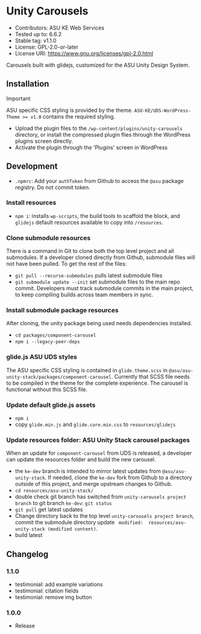 # Unity Carousels

 - Contributors:      ASU KE Web Services
 - Tested up to:      6.6.2
 - Stable tag:        v1.1.0
 - License:           GPL-2.0-or-later
 - License URI:       https://www.gnu.org/licenses/gpl-2.0.html

Carousels built with glidejs, customized for the ASU Unity Design System.

## Installation

> [!IMPORTANT]
> ASU specific CSS styling is provided by the theme. `ASU-KE/UDS-WordPress-Theme >= v1.0` contains the required styling.

- Upload the plugin files to the `/wp-content/plugins/unity-carousels` directory, or install the compressed plugin flies through the WordPress plugins screen directly.
- Activate the plugin through the 'Plugins' screen in WordPress

## Development

- `.npmrc`: Add your `authToken` from Github to access the `@asu` package registry. Do not commit token.

### Install resources

- `npm i`: installs `wp-scripts`, the build tools to scaffold the block, and `glidejs` default resources available to copy into `/resources`.

### Clone submodule resources

There is a command in Git to clone both the top level project and all submodules.
If a developer cloned directly from Github, submodule files will not have been pulled. To get the rest of the files:

- `git pull --recurse-submodules` pulls latest submodule files
- `git submodule update --init` set submodule files to the main repo commit. Developers must track submodule commits in the main project, to keep compiling builds across team members in sync.

### Install submodule package resources
After cloning, the unity package being used needs dependencies installed.
- `cd packages/component-carousel`
- `npm i --legacy-peer-deps`

### glide.js ASU UDS styles
The ASU specific CSS styling is contained in `glide.theme.scss` in `@asu/asu-unity-stack/packages/component-carousel`. Currently that SCSS file needs to be compiled in the theme for the complete experience. The carousel is functional without this SCSS file.

### Update default glide.js assets
- `npm i`
- copy `glide.min.js` and `glide.core.min.css` to `resources/glidejs`

### Update resources folder: ASU Unity Stack carousel packages

When an update for `component-carousel` from UDS is released, a developer can update the resources folder and build the new carousel.

- the `ke-dev` branch is intended to mirror latest updates from `@asu/asu-unity-stack`. If needed, clone the `ke-dev` fork from Github to a directory outside of this project, and merge upstream changes to Github.
- `cd resources/asu-unity-stack/`
- double check git branch has switched from `unity-carousels project branch` to git branch `ke-dev`: `git status`
- `git pull` get latest updates
- Change directory back to the top level `unity-carousels project branch`, commit the submodule directory update ` modified:  resources/asu-unity-stack (modified content)`.
- build latest

## Changelog
### 1.1.0
- testimonial: add example  variations
- testimonial: citation fields
- testimonial: remove img button
### 1.0.0
- Release
